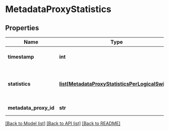 # MetadataProxyStatistics

## Properties
Name | Type | Description | Notes
------------ | ------------- | ------------- | -------------
**timestamp** | **int** | timestamp of the statistics | 
**statistics** | [**list[MetadataProxyStatisticsPerLogicalSwitch]**](MetadataProxyStatisticsPerLogicalSwitch.md) | metadata proxy statistics per logical switch | [optional] 
**metadata_proxy_id** | **str** | metadata proxy uuid | 

[[Back to Model list]](../README.md#documentation-for-models) [[Back to API list]](../README.md#documentation-for-api-endpoints) [[Back to README]](../README.md)

